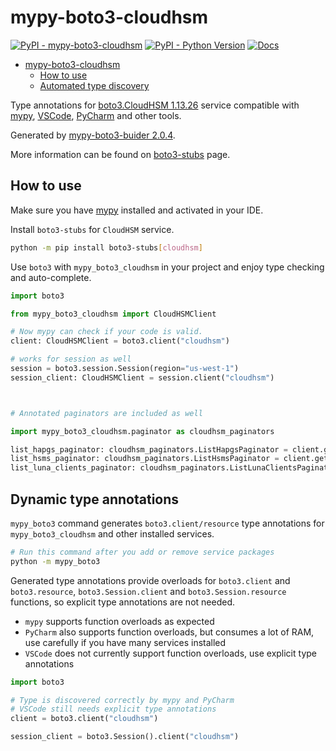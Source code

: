 # mypy-boto3-cloudhsm

[![PyPI - mypy-boto3-cloudhsm](https://img.shields.io/pypi/v/mypy-boto3-cloudhsm.svg?color=blue)](https://pypi.org/project/mypy-boto3-cloudhsm)
[![PyPI - Python Version](https://img.shields.io/pypi/pyversions/mypy-boto3-cloudhsm.svg?color=blue)](https://pypi.org/project/mypy-boto3-cloudhsm)
[![Docs](https://img.shields.io/readthedocs/mypy-boto3-builder.svg?color=blue)](https://mypy-boto3-builder.readthedocs.io/)

- [mypy-boto3-cloudhsm](#mypy-boto3-cloudhsm)
  - [How to use](#how-to-use)
  - [Automated type discovery](#automated-type-discovery)

Type annotations for
[boto3.CloudHSM 1.13.26](https://boto3.amazonaws.com/v1/documentation/api/1.13.26/reference/services/cloudhsm.html#CloudHSM) service
compatible with [mypy](https://github.com/python/mypy), [VSCode](https://code.visualstudio.com/),
[PyCharm](https://www.jetbrains.com/pycharm/) and other tools.

Generated by [mypy-boto3-buider 2.0.4](https://github.com/vemel/mypy_boto3_builder).

More information can be found on [boto3-stubs](https://pypi.org/project/boto3-stubs/) page.

## How to use

Make sure you have [mypy](https://github.com/python/mypy) installed and activated in your IDE.

Install `boto3-stubs` for `CloudHSM` service.

```bash
python -m pip install boto3-stubs[cloudhsm]
```

Use `boto3` with `mypy_boto3_cloudhsm` in your project and enjoy type checking and auto-complete.

```python
import boto3

from mypy_boto3_cloudhsm import CloudHSMClient

# Now mypy can check if your code is valid.
client: CloudHSMClient = boto3.client("cloudhsm")

# works for session as well
session = boto3.session.Session(region="us-west-1")
session_client: CloudHSMClient = session.client("cloudhsm")



# Annotated paginators are included as well

import mypy_boto3_cloudhsm.paginator as cloudhsm_paginators

list_hapgs_paginator: cloudhsm_paginators.ListHapgsPaginator = client.get_paginator("list_hapgs")
list_hsms_paginator: cloudhsm_paginators.ListHsmsPaginator = client.get_paginator("list_hsms")
list_luna_clients_paginator: cloudhsm_paginators.ListLunaClientsPaginator = client.get_paginator("list_luna_clients")
```

## Dynamic type annotations

`mypy_boto3` command generates `boto3.client/resource` type annotations for
`mypy_boto3_cloudhsm` and other installed services.

```bash
# Run this command after you add or remove service packages
python -m mypy_boto3
```

Generated type annotations provide overloads for `boto3.client` and `boto3.resource`,
`boto3.Session.client` and `boto3.Session.resource` functions,
so explicit type annotations are not needed.

- `mypy` supports function overloads as expected
- `PyCharm` also supports function overloads, but consumes a lot of RAM, use carefully if you have many services installed
- `VSCode` does not currently support function overloads, use explicit type annotations

```python
import boto3

# Type is discovered correctly by mypy and PyCharm
# VSCode still needs explicit type annotations
client = boto3.client("cloudhsm")

session_client = boto3.Session().client("cloudhsm")
```